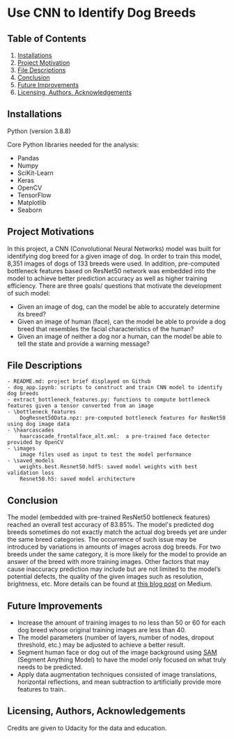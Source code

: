 # Use CNN to Identify Dog Breeds


## Table of Contents

1. [Installations](#installation)
2. [Project Motivation](#motivation)
3. [File Descriptions](#description)
4. [Conclusion](#conclusion)
5. [Future Improvements](#improvement)
6. [Licensing, Authors, Acknowledgements](#licensingetc)


## Installations <a name="installation"></a>
Python (version 3.8.8)

Core Python libraries needed for the analysis:

- Pandas
- Numpy
- SciKit-Learn
- Keras
- OpenCV
- TensorFlow
- Matplotlib
- Seaborn


## Project Motivations <a name="motivation"></a>
In this project, a CNN (Convolutional Neural Networks) model was built for identifying dog breed for a given image of dog. 
In order to train this model, 8,351 images of dogs of 133 breeds were used. 
In addition, pre-computed bottleneck features based on ResNet50 network was embedded into the model to achieve better prediction accuracy as well as higher training efficiency. 
There are three goals/ questions that motivate the development of such model:
- Given an image of dog, can the model be able to accurately determine its breed?
- Given an image of human (face), can the model be able to provide a dog breed that resembles the facial characteristics of the human?
- Given an image of neither a dog nor a human, can the model be able to tell the state and provide a warning message?


## File Descriptions <a name="description"></a>
	- README.md: project brief displayed on Github
	- dog_app.ipynb: scripts to construct and train CNN model to identify dog breeds
	- extract_bottleneck_features.py: functions to compute bottleneck features given a tensor converted from an image
	- \bottleneck_features
		DogResnet50Data.npz: pre-computed bottleneck features for ResNet50 using dog image data
	- \haarcascades
		haarcascade_frontalface_alt.xml:  a pre-trained face detector provided by OpenCV
	- \images
		image files used as input to test the model performance
	- \saved_models
		weights.best.Resnet50.hdf5: saved model weights with best validation loss
		Resnet50.h5: saved model architecture


## Conclusion <a name="conclusion"></a>
The model (embedded with pre-trained ResNet50 bottleneck features) reached an overall test accuracy of 83.85%.
The model's predicted dog breeds sometimes do not exactly match the actual dog breeds yet are under the same breed categories. 
The occurrence of such issue may be introduced by variations in amounts of images across dog breeds. For two breeds under the same category, it is more likely for the model to provide an answer of the breed with more training images. 
Other factors that may cause inaccuracy prediction may include but are not limited to the model’s potential defects, the quality of the given images such as resolution, brightness, etc.
More details can be found at [this blog post](https://medium.com/@btiangis91/use-cnn-to-identify-dog-breeds-v2-a11acfd79038) on Medium.


## Future Improvements <a name="improvement"></a>
- Increase the amount of training images to no less than 50 or 60 for each dog breed whose original training images are less than 40.
- The model parameters (number of layers, number of nodes, dropout threshold, etc.) may be adjusted to achieve a better result.
- Segment human face or dog out of the image background using [SAM](https://segment-anything.com/) (Segment Anything Model) to have the model only focused on what truly needs to be predicted.
- Apply data augmentation techniques consisted of image translations, horizontal reflections, and mean subtraction to artificially provide more features to train..


## Licensing, Authors, Acknowledgements <a name="licensingetc"></a>
Credits are given to Udacity for the data and education.